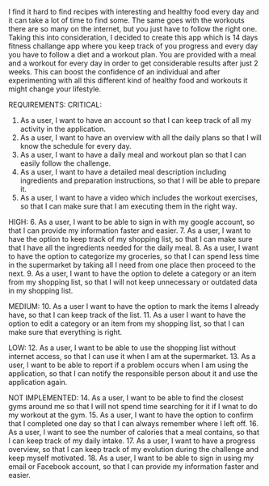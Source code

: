 I find it hard to find recipes with interesting and healthy food every day and it can take a lot of time to find some. The same goes with the workouts there are so many on the internet, but you just have to follow the right one. Taking this into consideration, I decided to create this app which is 14 days fitness challange app where you keep track of you progress and every day you have to follow a diet and a workout plan. You are provided with a meal and a workout for every day in order to get considerable results after just 2 weeks. This can boost the confidence of an individual and after experimenting with all this different kind of healthy food and workouts it might change your lifestyle.

REQUIREMENTS:
CRITICAL:

1. As a user, I want to have an account so that I can keep track of all my activity in the application.
2. As a user, I want to have an overview with all the daily plans so that I will know the schedule for every day.
3. As a user, I want to have a daily meal and workout plan so that I can easily follow the challenge.
4. As a user, I want to have a detailed meal description including ingredients and preparation instructions, so that I will be able to prepare it.
5. As a user, I want to have a video which includes the workout exercises, so that I can make sure that I am executing them in the right way.

HIGH:
6. As a user, I want to be able to sign in with my google account, so that I can provide my information faster and easier.
7. As a user, I want to have the option to keep track of my shopping list, so that I can make sure that I have all the ingredients needed for the daily meal.
8. As a user, I want to have the option to categorize my groceries, so that I can spend less time in the supermarket by taking all I need from one place then proceed to the next. 
9. As a user, I want to have the option to delete a category or an item from my shopping list, so that I will not keep unnecessary or outdated data in my shopping list.

MEDIUM:
10. As a user I want to have the option to mark the items I already have, so that I can keep track of the list.
11. As a user I want to have the option to edit a category or an item from my shopping list, so that I can make sure that everything is right.

LOW:
12. As a user, I want to be able to use the shopping list without internet access, so that I can use it when I am at the supermarket.
13. As a user, I want to be able to report if a problem occurs when I am using the application, so that I can notify the responsible person about it and use the application again.

NOT IMPLEMENTED:
14. As a user, I want to be able to find the closest gyms around me so that I will not spend time searching for it if I wnat to do my workout at the gym.
15. As a user, I want to have the option to confirm that I completed one day so that I can always remember where I left off.
16. As a user, I want to see the number of calories that a meal contains, so that I can keep track of my daily intake.
17. As a user, I want to have a progress overview, so that I can keep track of my evolution during the challenge and keep myself motivated.
18. As a user, I want to be able to sign in using my email or Facebook account, so that I can provide my information faster and easier.

